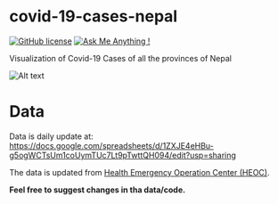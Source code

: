 # covid-19-cases-nepal
[![GitHub license](https://img.shields.io/github/license/Naereen/StrapDown.js.svg)](https://opensource.org/licenses/MIT) [![Ask Me Anything !](https://img.shields.io/badge/Ask%20me-anything-1abc9c.svg)](mailto:pokharelrhitabrat@gmail.com)


Visualization of Covid-19 Cases of all the provinces of Nepal

![Alt text](https://github.com/Rhitabrat/covid-19-cases-nepal/blob/master/media/output.gif)

# Data
Data is daily update at: https://docs.google.com/spreadsheets/d/1ZXJE4eHBu-g5ogWCTsUm1coUymTUc7Lt9pTwttQH094/edit?usp=sharing

The data is updated from <a href="https://heoc.mohp.gov.np/update-on-novel-corona-virus-covid-19/" target="_top">Health Emergency Operation Center (HEOC)</a>.

**Feel free to suggest changes in tha data/code.**